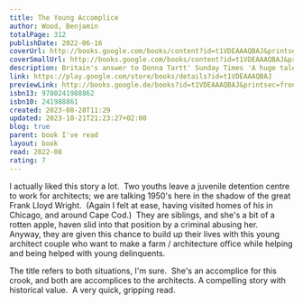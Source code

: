 ```yaml
---  
title: The Young Accomplice  
author: Wood, Benjamin  
totalPage: 312  
publishDate: 2022-06-16  
coverUrl: http://books.google.com/books/content?id=t1VDEAAAQBAJ&printsec=frontcover&img=1&zoom=1&edge=curl&source=gbs_api  
coverSmallUrl: http://books.google.com/books/content?id=t1VDEAAAQBAJ&printsec=frontcover&img=1&zoom=5&edge=curl&source=gbs_api  
description: Britain's answer to Donna Tartt' Sunday Times 'A huge talent' Hilary Mantel 'Was this how it was going to be for ever? Wrapping things for customers in womenswear, no conversation. Polishing the counters so her face reflected in the brass and sweeping floors at closing time until the boss said she could leave. How much worse off would she be if she went driving with a stranger for a while?' When sixteen-year-old Joyce Savigear absconds from work to go out with a man she barely knows, she hopes a new, exciting life is just beginning. But, two years later, she is waiting on a railway station in the tranquil English countryside. It's the summer of 1952 and she and her younger brother Charlie have just been released from borstal. Another fresh start awaits - but can Joyce ever outrun the darkness of her past? 'What a writer' Richard Osman 'An involving tale of revenge and responsibility, which, while it devastates, also tells us that new lives can be built among the ashes' FT 'The Young Accomplice shows the difference between a book that slides down the surface of things, and one that digs its claws into you and sticks there' The Times  
link: https://play.google.com/store/books/details?id=t1VDEAAAQBAJ  
previewLink: http://books.google.de/books?id=t1VDEAAAQBAJ&printsec=frontcover&dq=Benjamin+Wood,+The+Young+Accomplice&hl=&as_pt=BOOKS&cd=1&source=gbs_api  
isbn13: 9780241988862  
isbn10: 241988861  
created: 2023-08-28T11:29  
updated: 2023-10-21T21:23:27+02:00  
blog: true  
parent: book I've read  
layout: book  
read: 2022-08  
rating: 7  
---  
```

  
I actually liked this story a lot.  Two youths leave a juvenile detention centre to work for architects; we are talking 1950's here in the shadow of the great Frank Lloyd Wright.  (Again I felt at ease, having visited homes of his in Chicago, and around Cape Cod.)  They are siblings, and she's a bit of a rotten apple, haven slid into that position by a criminal abusing her.  Anyway, they are given this chance to build up their lives with this young architect couple who want to make a farm / architecture office while helping and being helped with young delinquents.      
  
The title refers to both situations, I'm sure.  She's an accomplice for this crook, and both are accomplices to the architects. A compelling story with historical value.  A very quick, gripping read. 